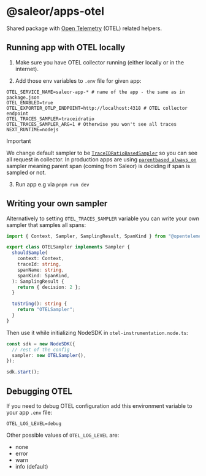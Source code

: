 # @saleor/apps-otel

Shared package with [Open Telemetry](https://opentelemetry.io/) (OTEL) related helpers.

## Running app with OTEL locally

1. Make sure you have OTEL collector running (either locally or in the internet).

2. Add those env variables to `.env` file for given app:

```
OTEL_SERVICE_NAME=saleor-app-* # name of the app - the same as in package.json
OTEL_ENABLED=true
OTEL_EXPORTER_OTLP_ENDPOINT=http://localhost:4318 # OTEL collector endpoint
OTEL_TRACES_SAMPLER=traceidratio
OTEL_TRACES_SAMPLER_ARG=1 # Otherwise you won't see all traces
NEXT_RUNTIME=nodejs
```

> [!IMPORTANT]
> We change default sampler to be [`TraceIDRatioBasedSampler`](https://opentelemetry.io/docs/languages/js/sampling/#traceidratiobasedsampler) so you can see all request in collector. In production apps are using [`parentbased_always_on`](https://opentelemetry.io/docs/languages/sdk-configuration/general/#otel_traces_sampler) sampler meaning parent span (coming from Saleor) is deciding if span is sampled or not.

3. Run app e.g via `pnpm run dev`

## Writing your own sampler

Alternatively to setting `OTEL_TRACES_SAMPLER` variable you can write your own sampler that samples all spans:

```ts
import { Context, Sampler, SamplingResult, SpanKind } from "@opentelemetry/api";

export class OTELSampler implements Sampler {
  shouldSample(
    context: Context,
    traceId: string,
    spanName: string,
    spanKind: SpanKind,
  ): SamplingResult {
    return { decision: 2 };
  }

  toString(): string {
    return "OTELSampler";
  }
}
```

Then use it while initializing NodeSDK in `otel-instrumentation.node.ts`:

```ts
const sdk = new NodeSDK({
  // rest of the config
  sampler: new OTELSampler(),
});

sdk.start();
```

## Debugging OTEL

If you need to debug OTEL configuration add this environment variable to your app `.env` file:

```
OTEL_LOG_LEVEL=debug
```

Other possible values of `OTEL_LOG_LEVEL` are:

- none
- error
- warn
- info (default)
